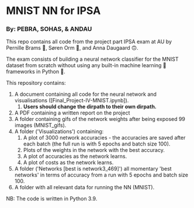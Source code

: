 # MNIST NN for IPSA 
### By: PEBRA, SOHAS, & ANDAU
This repo contains all code from the project part IPSA exam at AU by Pernille Brams &#129312;, Søren Orm &#128591;, and Anna Daugaard &#128579;. 

The exam consists of building a neural network classifier for the MNIST dataset from scratch without using any built-in machine learning &#129302; frameworks in Python &#128013;.

This repository contains:
1. A document containing all code for the neural network and visualisations ([Final_Project-IV-MNIST.ipynb]).
      1. **Users should change the dirpath to their own dirpath.**
2. A PDF containing a written report on the project
3. A folder containing gifs of the network weights after being exposed 99 images (MNIST_gifs).
4. A folder ('Visualizations') containing:
      1. A plot of 3000 network accuracies - the accuracies are saved after each batch (the full run is with 5 epochs and batch size 100).
      2. Plots of the weights in the network with the best accuracy.
      3. A plot of accuracies as the network learns.
      4. A plot of costs as the network learns.
5. A folder ('Networks [best is network3_469]') all momentary 'best networks' in terms of accuracy from a run with 5 epochs and batch size 100.
6. A folder with all relevant data for running the NN (MNIST).

NB: The code is written in Python 3.9.
